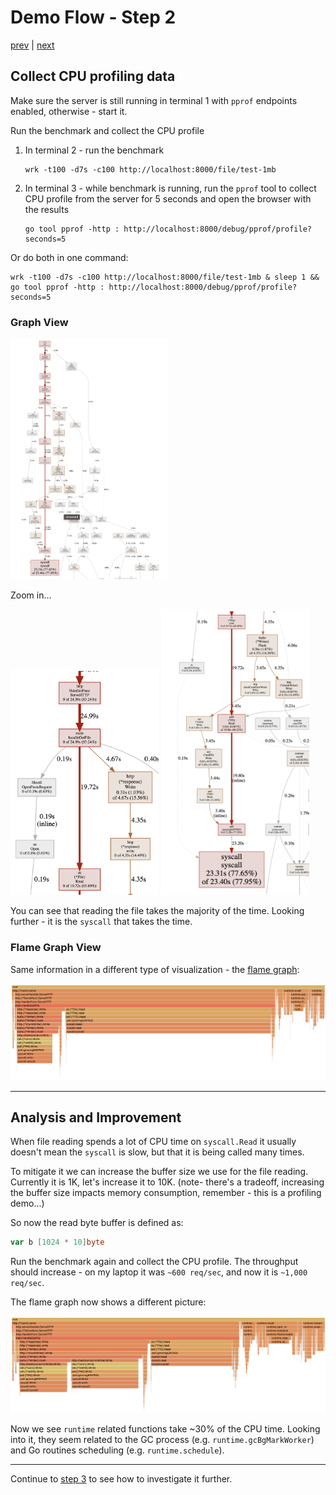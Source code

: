# Demo Flow - Step 2

[prev](../step1/README.md) | [next](../step3/README.md)

## Collect CPU profiling data

Make sure the server is still running in terminal 1 with `pprof` endpoints enabled, otherwise - start it.

Run the benchmark and collect the CPU profile
1. In terminal 2 - run the benchmark
   ```
   wrk -t100 -d7s -c100 http://localhost:8000/file/test-1mb 
   ```
2. In terminal 3 - while benchmark is running, run the `pprof` tool to collect CPU profile from the server for 5 seconds and open the browser with the results
   ```
   go tool pprof -http : http://localhost:8000/debug/pprof/profile?seconds=5
   ```
Or do both in one command:
```
wrk -t100 -d7s -c100 http://localhost:8000/file/test-1mb & sleep 1 && go tool pprof -http : http://localhost:8000/debug/pprof/profile?seconds=5
```

### Graph View

<img src="step2-cpu-graph.png" width="50%">

Zoom in...

<img src="step2-cpu-graph-zoom1.png" width="47%"> <img src="step2-cpu-graph-zoom2.png" width="47%">

You can see that reading the file takes the majority of the time. 
Looking further - it is the `syscall` that takes the time.

### Flame Graph View

Same information in a different type of visualization - the [flame graph](http://www.brendangregg.com/flamegraphs.html):

![](step2-cpu-flamegraph-before.png)

----

## Analysis and Improvement

When file reading spends a lot of CPU time on `syscall.Read` it usually doesn't mean the `syscall` is slow, but that it is being called many times.

To mitigate it we can increase the buffer size we use for the file reading. Currently it is 1K, let's increase it to 10K.
(note- there's a tradeoff, increasing the buffer size impacts memory consumption, remember - this is a profiling demo...)

So now the read byte buffer is defined as:
```go
var b [1024 * 10]byte
```

Run the benchmark again and collect the CPU profile. The throughput should increase - on my laptop it was `~600 req/sec`, and now it is `~1,000 req/sec`.

The flame graph now shows a different picture:

![](step2-cpu-flamegraph-after.png)

Now we see `runtime` related functions take ~30% of the CPU time. Looking into it, they seem related to the GC process (e.g. `runtime.gcBgMarkWorker`) and Go routines scheduling (e.g. `runtime.schedule`).

----

Continue to [step 3](../step3/README.md) to see how to investigate it further.